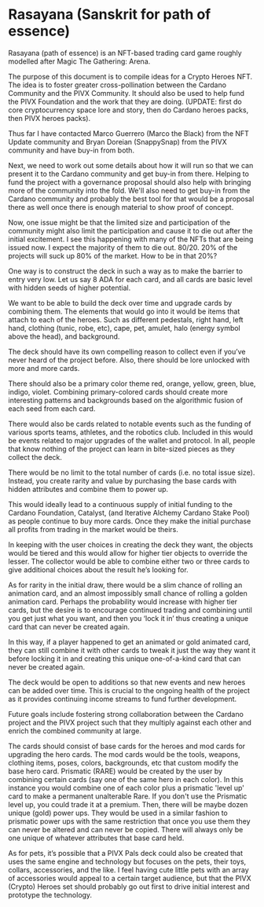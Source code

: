# Rasayana (Sanskrit for path of essence)
Rasayana (path of essence) is an NFT-based trading card game roughly modelled after Magic The Gathering: Arena.

The purpose of this document is to compile ideas for a Crypto Heroes NFT. The idea is to foster greater cross-pollination between the Cardano Community and the PIVX Community. It should also be used to help fund the PIVX Foundation and the work that they are doing. (UPDATE: first do core cryptocurrency space lore and story, then do Cardano heroes packs, then PIVX heroes packs).

Thus far I have contacted Marco Guerrero (Marco the Black) from the NFT Update community and Bryan Doreian (SnappySnap) from the PIVX community and have buy-in from both.

Next, we need to work out some details about how it will run so that we can present it to the Cardano community and get buy-in from there. Helping to fund the project with a governance proposal should also help with bringing more of the community into the fold. We'll also need to get buy-in from the Cardano community and probably the best tool for that would be a proposal there as well once there is enough material to show proof of concept.

Now, one issue might be that the limited size and participation of the community might also limit the participation and cause it to die out after the initial excitement. I see this happening with many of the NFTs that are being issued now. I expect the majority of them to die out. 80/20. 20% of the projects will suck up 80% of the market. How to be in that 20%?

One way is to construct the deck in such a way as to make the barrier to entry very low. Let us say 8 ADA for each card, and all cards are basic level with hidden seeds of higher potential.

We want to be able to build the deck over time and upgrade cards by combining them. The elements that would go into it would be items that attach to each of the heroes. Such as different pedestals, right hand, left hand, clothing (tunic, robe, etc), cape, pet, amulet, halo (energy symbol above the head), and background.

The deck should have its own compelling reason to collect even if you’ve never heard of the project before. Also, there should be lore unlocked with more and more cards.

There should also be a primary color theme red, orange, yellow, green, blue, indigo, violet. Combining primary-colored cards should create more interesting patterns and backgrounds based on the algorithmic fusion of each seed from each card.

There would also be cards related to notable events such as the funding of various sports teams, athletes,  and the robotics club. Included in this would be events related to major upgrades of the wallet and protocol. In all, people that know nothing of the project can learn in bite-sized pieces as they collect the deck.

There would be no limit to the total number of cards (i.e. no total issue size). Instead, you create rarity and value by purchasing the base cards with hidden attributes and combine them to power up.

This would ideally lead to a continuous supply of initial funding to the Cardano Foundation, Catalyst, (and Iterative Alchemy Cardano Stake Pool) as people continue to buy more cards. Once they make the initial purchase all profits from trading in the market would be theirs.

In keeping with the user choices in creating the deck they want, the objects would be tiered and this would allow for higher tier objects to override the lesser. The collector would be able to combine either two or three cards to give additional choices about the result he’s looking for.

As for rarity in the initial draw, there would be a slim chance of rolling an animation card, and an almost impossibly small chance of rolling a golden animation card. Perhaps the probability would increase with higher tier cards, but the desire is to encourage continued trading and combining until you get just what you want, and then you ‘lock it in’ thus creating a unique card that can never be created again.

In this way, if a player happened to get an animated or gold animated card, they can still combine it with other cards to tweak it just the way they want it before locking it in and creating this unique one-of-a-kind card that can never be created again.

The deck would be open to additions so that new events and new heroes can be added over time. This is crucial to the ongoing health of the project as it provides continuing income streams to fund further development.

Future goals include fostering strong collaboration between the Cardano project and the PIVX project such that they multiply against each other and enrich the combined community at large.

The cards should consist of base cards for the heroes and mod cards for upgrading the hero cards. The mod cards would be the tools, weapons, clothing items, poses, colors, backgrounds, etc that custom modify the base hero card. Prismatic (RARE) would be created by the user by combining certain cards (say one of the same hero in each color). In this instance you would combine one of each color plus a prismatic 'level up' card to make a permanent unalterable Rare. If you don't use the Prismatic level up, you could trade it at a premium. Then, there will be maybe  dozen unique (gold) power ups. They would be used in a similar fashion to prismatic power ups with the same restriction that once you use them they can never be altered and can never be copied. There will always only be one unique of whatever attributes that base card held. 

As for pets, it’s possible that a PIVX Pals deck could also be created that uses the same engine and technology but focuses on the pets, their toys, collars, accessories, and the like. I feel having cute little pets with an array of accessories would appeal to a certain target audience, but that the PIVX (Crypto) Heroes set should probably go out first to drive initial interest and prototype the technology.

